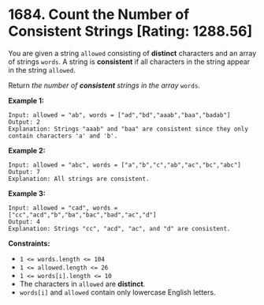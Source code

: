 # 1684. Count the Number of Consistent Strings [Rating: 1288.56]

You are given a string `allowed` consisting of **distinct** characters and an array of strings `words`. A string is **consistent** if all characters in the string appear in the string `allowed`.

Return *the number of **consistent** strings in the array* `words`.

 

**Example 1:**

```
Input: allowed = "ab", words = ["ad","bd","aaab","baa","badab"]
Output: 2
Explanation: Strings "aaab" and "baa" are consistent since they only contain characters 'a' and 'b'.
```

**Example 2:**

```
Input: allowed = "abc", words = ["a","b","c","ab","ac","bc","abc"]
Output: 7
Explanation: All strings are consistent.
```

**Example 3:**

```
Input: allowed = "cad", words = ["cc","acd","b","ba","bac","bad","ac","d"]
Output: 4
Explanation: Strings "cc", "acd", "ac", and "d" are consistent.
```

 

**Constraints:**

- `1 <= words.length <= 104`
- `1 <= allowed.length <= 26`
- `1 <= words[i].length <= 10`
- The characters in `allowed` are **distinct**.
- `words[i]` and `allowed` contain only lowercase English letters.